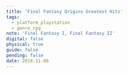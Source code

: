 ```yaml
---
title: 'Final Fantasy Origins Greatest Hits'
tags:
  - platform_playstation
  - genre_rpg
note: 'Final Fantasy I, Final Fantasy II'
digital: false
physical: true
guide: false
pending: false
date: 2018-11-06
---
```

